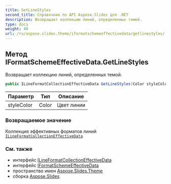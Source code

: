 ```yaml
---
title: GetLineStyles
second_title: Справочник по API Aspose.Slides для .NET
description: Возвращает коллекцию линий, определенных темой.
type: docs
weight: 40
url: /ru/aspose.slides.theme/iformatschemeeffectivedata/getlinestyles/
---
```


## Метод IFormatSchemeEffectiveData.GetLineStyles

Возвращает коллекцию линий, определенных темой.

```csharp
public ILineFormatCollectionEffectiveData GetLineStyles(Color styleColor)
```

| Параметр | Тип | Описание |
| --- | --- | --- |
| styleColor | Color | Цвет линии |

### Возвращаемое значение

Коллекция эффективных форматов линий [`ILineFormatCollectionEffectiveData`](../../ilineformatcollectioneffectivedata)

### См. также

* интерфейс [ILineFormatCollectionEffectiveData](../../ilineformatcollectioneffectivedata)
* интерфейс [IFormatSchemeEffectiveData](../../iformatschemeeffectivedata)
* пространство имен [Aspose.Slides.Theme](../../iformatschemeeffectivedata)
* сборка [Aspose.Slides](../../../)

<!-- DO NOT EDIT: сгенерировано xmldocmd для Aspose.Slides.dll -->